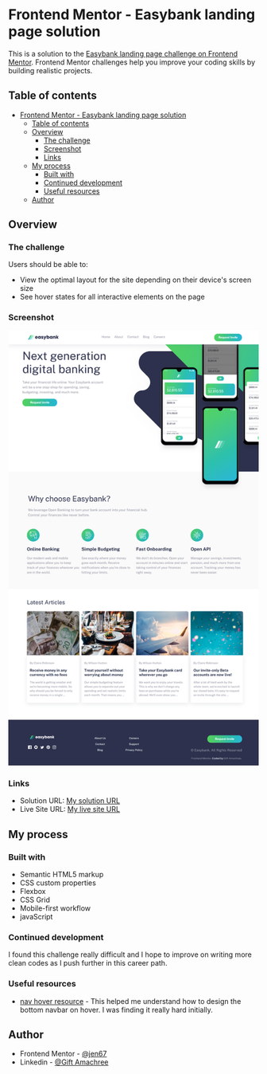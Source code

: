 # Frontend Mentor - Easybank landing page solution

This is a solution to the [Easybank landing page challenge on Frontend Mentor](https://www.frontendmentor.io/challenges/easybank-landing-page-WaUhkoDN). Frontend Mentor challenges help you improve your coding skills by building realistic projects.

## Table of contents

- [Frontend Mentor - Easybank landing page solution](#frontend-mentor---easybank-landing-page-solution)
  - [Table of contents](#table-of-contents)
  - [Overview](#overview)
    - [The challenge](#the-challenge)
    - [Screenshot](#screenshot)
    - [Links](#links)
  - [My process](#my-process)
    - [Built with](#built-with)
    - [Continued development](#continued-development)
    - [Useful resources](#useful-resources)
  - [Author](#author)

## Overview

### The challenge

Users should be able to:

- View the optimal layout for the site depending on their device's screen size
- See hover states for all interactive elements on the page

### Screenshot

![My desktop screenshot](./design/my%20desktop%20view.png)

### Links

- Solution URL: [My solution URL](https://github.com/jen67/hosting/tree/main/easybank-landing-page-master)
- Live Site URL: [My live site URL](https://jen67.github.io/hosting/easybank-landing-page-master/index.html)

## My process

### Built with

- Semantic HTML5 markup
- CSS custom properties
- Flexbox
- CSS Grid
- Mobile-first workflow
- javaScript

### Continued development

I found this challenge really difficult and I hope to improve on writing more clean codes as I push further in this career path.

### Useful resources

- [nav hover resource](https://www.w3schools.com/howto/tryit.asp?filename=tryhow_css_navbar_border) - This helped me understand how  to design the bottom navbar on hover. I was finding it really hard initially.

## Author

- Frontend Mentor - [@jen67](https://www.frontendmentor.io/profile/jen67)
- Linkedin - [@Gift Amachree](https://www.linkedin.com/in/gift-amachree-8a523623b/)
